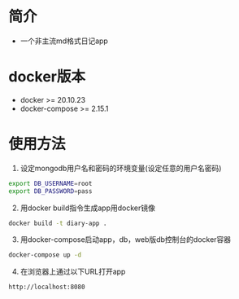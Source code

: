 # 简介
- 一个非主流md格式日记app

# docker版本
- docker >= 20.10.23
- docker-compose >= 2.15.1
# 使用方法
1. 设定mongodb用户名和密码的环境变量(设定任意的用户名密码)
```bash
export DB_USERNAME=root
export DB_PASSWORD=pass
```

2. 用docker build指令生成app用docker镜像
```bash
docker build -t diary-app .
```

3. 用docker-compose启动app，db，web版db控制台的docker容器
```bash
docker-compose up -d
```

4. 在浏览器上通过以下URL打开app
```
http://localhost:8080
```